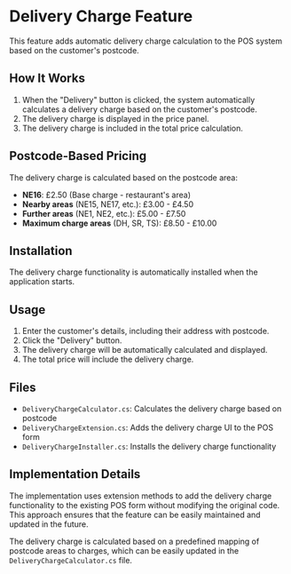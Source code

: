 # Delivery Charge Feature

This feature adds automatic delivery charge calculation to the POS system based on the customer's postcode.

## How It Works

1. When the "Delivery" button is clicked, the system automatically calculates a delivery charge based on the customer's postcode.
2. The delivery charge is displayed in the price panel.
3. The delivery charge is included in the total price calculation.

## Postcode-Based Pricing

The delivery charge is calculated based on the postcode area:

- **NE16**: £2.50 (Base charge - restaurant's area)
- **Nearby areas** (NE15, NE17, etc.): £3.00 - £4.50
- **Further areas** (NE1, NE2, etc.): £5.00 - £7.50
- **Maximum charge areas** (DH, SR, TS): £8.50 - £10.00

## Installation

The delivery charge functionality is automatically installed when the application starts.

## Usage

1. Enter the customer's details, including their address with postcode.
2. Click the "Delivery" button.
3. The delivery charge will be automatically calculated and displayed.
4. The total price will include the delivery charge.

## Files

- `DeliveryChargeCalculator.cs`: Calculates the delivery charge based on postcode
- `DeliveryChargeExtension.cs`: Adds the delivery charge UI to the POS form
- `DeliveryChargeInstaller.cs`: Installs the delivery charge functionality

## Implementation Details

The implementation uses extension methods to add the delivery charge functionality to the existing POS form without modifying the original code. This approach ensures that the feature can be easily maintained and updated in the future.

The delivery charge is calculated based on a predefined mapping of postcode areas to charges, which can be easily updated in the `DeliveryChargeCalculator.cs` file.